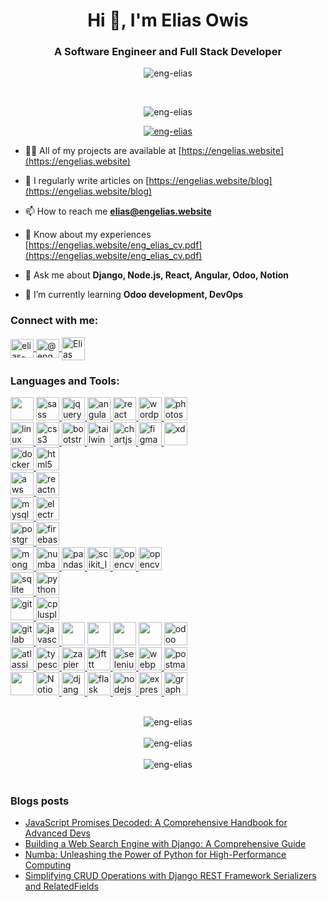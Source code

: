 <h1 align="center">Hi 👋, I'm Elias Owis</h1>
<h3 align="center">A Software Engineer and Full Stack Developer</h3>

<p align="center">
    <img src="https://engelias.website/logo.svg" alt="eng-elias" />
</p>
<br/>
<p align="center">
    <img src="https://komarev.com/ghpvc/?username=eng-elias&label=Profile%20views&color=0e75b6&style=flat" alt="eng-elias" />
</p>

<p align="center">
    <a href="https://github.com/ryo-ma/github-profile-trophy">
        <img src="https://github-profile-trophy.vercel.app/?username=eng-elias&theme=algolia&row=3&column=5" alt="eng-elias" />
    </a>
</p>

- 👨‍💻 All of my projects are available at [https://engelias.website](https://engelias.website)

- 📝 I regularly write articles on [https://engelias.website/blog](https://engelias.website/blog)

- 📫 How to reach me **elias@engelias.website**

- 📄 Know about my experiences [https://engelias.website/eng_elias_cv.pdf](https://engelias.website/eng_elias_cv.pdf)

- 💬 Ask me about **Django, Node.js, React, Angular, Odoo, Notion**

- 🌱 I’m currently learning **Odoo development, DevOps**

<h3 align="left">Connect with me:</h3>
<p align="left">
<a href="https://linkedin.com/in/elias-awess" target="blank">
    <img align="center" src="https://engelias.website/accounts_images/linked-in.svg" alt="elias-awess" height="30" width="37" />
</a>
<a href="https://medium.com/@eng_elias" target="blank">
    <img align="center" src="https://engelias.website/accounts_images/medium.svg" alt="@eng_elias" height="30" width="37" />
</a>
<a href="https://www.youtube.com/@EliasOwis" target="blank">
    <img align="center" src="https://engelias.website/accounts_images/youtube.svg" alt="Elias Owis" height="37" width="37" />
</a>
</p>

<h3 align="left">Languages and Tools:</h3>
<p align="left">
<!-- 1st Row -->
<img src="https://engelias.website/tools_images/empty_image.png" width="37" height="37"/>
<a href="https://sass-lang.com" target="_blank" rel="noreferrer">
    <img src="https://engelias.website/tools_images/sass.svg" alt="sass" width="37" height="37"/>
</a>
<a href="https://jquery.com/" target="_blank" rel="noreferrer">
    <img src="https://engelias.website/tools_images/jquery.svg" alt="jquery" width="37" height="37"/>
</a>
<a href="https://angular.io" target="_blank" rel="noreferrer">
    <img src="https://engelias.website/tools_images/angular.svg" alt="angular" width="37" height="37"/>
</a>
<a href="https://reactjs.org/" target="_blank" rel="noreferrer">
    <img src="https://engelias.website/tools_images/react.svg" alt="react" width="37" height="37"/>
</a>
<a href="https://wordpress.com/" target="_blank" rel="noreferrer">
    <img src="https://engelias.website/tools_images/wordpress.svg" alt="wordpress" width="37" height="37"/>
</a>
<a href="https://www.photoshop.com/en" target="_blank" rel="noreferrer">
    <img src="https://engelias.website/tools_images/photoshop.svg" alt="photoshop" width="37" height="37"/>
</a>
<br/>
<!-- 2nd Row -->
<a href="https://www.linux.org/" target="_blank" rel="noreferrer">
    <img src="https://engelias.website/tools_images/linux.svg" alt="linux" width="37" height="37"/>
</a>
<a href="https://www.w3schools.com/css/" target="_blank" rel="noreferrer">
    <img src="https://engelias.website/tools_images/css3.svg" alt="css3" width="37" height="37"/>
</a>
<a href="https://getbootstrap.com" target="_blank" rel="noreferrer">
    <img src="https://engelias.website/tools_images/bootstrap.svg" alt="bootstrap" width="37" height="37"/>
</a>
<a href="https://tailwindcss.com/" target="_blank" rel="noreferrer">
    <img src="https://engelias.website/tools_images/tailwindcss.svg" alt="tailwind" width="37" height="37"/>
</a>
<a href="https://www.chartjs.org" target="_blank" rel="noreferrer">
    <img src="https://engelias.website/tools_images/chartjs.svg" alt="chartjs" width="37" height="37"/>
</a>
<a href="https://www.figma.com/" target="_blank" rel="noreferrer">
    <img src="https://engelias.website/tools_images/figma.svg" alt="figma" width="37" height="37"/>
</a>
<a href="https://www.adobe.com/products/xd.html" target="_blank" rel="noreferrer">
    <img src="https://engelias.website/tools_images/adobe-xd.svg" alt="xd" width="37" height="37"/>
</a>
<br/>
<!-- 3rd Row -->
<a href="https://www.docker.com/" target="_blank" rel="noreferrer">
    <img src="https://engelias.website/tools_images/docker.svg" alt="docker" width="37" height="37"/>
</a>
<a href="https://www.w3.org/html/" target="_blank" rel="noreferrer">
    <img src="https://engelias.website/tools_images/html5.svg" alt="html5" width="37" height="37"/>
</a>
<br/>
<!-- 4th Row -->
<a href="https://aws.amazon.com" target="_blank" rel="noreferrer">
    <img src="https://engelias.website/tools_images/aws.png" alt="aws" width="37" height="37"/>
</a>
<a href="https://reactnative.dev/" target="_blank" rel="noreferrer">
    <img src="https://engelias.website/tools_images/react-native.svg" alt="reactnative" width="37" height="37"/>
</a>
<br/>
<!-- 5th Row -->
<a href="https://www.mysql.com/" target="_blank" rel="noreferrer">
    <img src="https://engelias.website/tools_images/mysql.svg" alt="mysql" width="37" height="37"/>
</a>
<a href="https://www.electronjs.org" target="_blank" rel="noreferrer">
    <img src="https://engelias.website/tools_images/electron.svg" alt="electron" width="37" height="37"/>
</a>
<br/>
<!-- 6th Row -->
<a href="https://www.postgresql.org" target="_blank" rel="noreferrer">
    <img src="https://engelias.website/tools_images/postgresql.svg" alt="postgresql" width="37" height="37"/>
</a>
<a href="https://firebase.google.com/" target="_blank" rel="noreferrer">
    <img src="https://engelias.website/tools_images/firebase.svg" alt="firebase" width="37" height="37"/>
</a>
<br/>
<!-- 7th Row -->
<a href="https://www.mongodb.com/" target="_blank" rel="noreferrer">
    <img src="https://engelias.website/tools_images/mongodb.svg" alt="mongodb" width="37" height="37"/>
</a>
<a href="https://numba.pydata.org/" target="_blank" rel="noreferrer">
    <img src="https://engelias.website/tools_images/numba.png" alt="numba" width="37" height="37"/>
</a>
<a href="https://pandas.pydata.org/" target="_blank" rel="noreferrer">
    <img src="https://engelias.website/tools_images/pandas.svg" alt="pandas" width="37" height="37"/>
</a>
<a href="https://scikit-learn.org/" target="_blank" rel="noreferrer">
    <img src="https://engelias.website/tools_images/Scikit_learn.svg" alt="scikit_learn" width="37" height="37"/>
</a>
<a href="https://opencv.org/" target="_blank" rel="noreferrer">
    <img src="https://engelias.website/tools_images/opencv.svg" alt="opencv" width="37" height="37"/>
</a>
<a href="https://www.mindar.org/" target="_blank" rel="noreferrer">
    <img src="https://engelias.website/tools_images/MindAR.png" alt="opencv" width="37" height="37"/>
</a>
<br/>
<!-- 8th Row -->
<a href="https://www.sqlite.org/" target="_blank" rel="noreferrer">
    <img src="https://engelias.website/tools_images/sqlite.svg" alt="sqlite" width="37" height="37"/>
</a>
<a href="https://www.python.org" target="_blank" rel="noreferrer">
    <img src="https://engelias.website/tools_images/python.svg" alt="python" width="37" height="37"/>
</a>
<br/>
<!-- 9th Row -->
<a href="https://git-scm.com/" target="_blank" rel="noreferrer">
    <img src="https://engelias.website/tools_images/git-scm.svg" alt="git" width="37" height="37"/>
</a>
<a href="https://www.w3schools.com/cpp/" target="_blank" rel="noreferrer">
    <img src="https://engelias.website/tools_images/cplusplus.svg" alt="cplusplus" width="37" height="37"/>
</a>
<br/>
<!-- 10th Row -->
<a href="https://about.gitlab.com/" target="_blank" rel="noreferrer">
    <img src="https://engelias.website/tools_images/gitlab.svg" alt="gitlab" width="37" height="37"/>
</a>
<a href="https://developer.mozilla.org/en-US/docs/Web/JavaScript" target="_blank" rel="noreferrer">
    <img src="https://engelias.website/tools_images/javascript.svg" alt="javascript" width="37" height="37"/>
</a>
<img src="https://engelias.website/tools_images/empty_image.png" width="37" height="37"/>
<img src="https://engelias.website/tools_images/empty_image.png" width="37" height="37"/>
<img src="https://engelias.website/tools_images/empty_image.png" width="37" height="37"/>
<img src="https://engelias.website/tools_images/empty_image.png" width="37" height="37"/>
<a href="https://www.odoo.com/" target="_blank" rel="noreferrer">
    <img src="https://engelias.website/tools_images/odoo.png" alt="odoo" width="37" height="37"/>
</a>
<br/>
<!-- 11th Row -->
<a href="https://www.atlassian.com/" target="_blank" rel="noreferrer">
    <img src="https://engelias.website/tools_images/atlassian.png" alt="atlassian" width="37" height="37"/>
</a>
<a href="https://www.typescriptlang.org/" target="_blank" rel="noreferrer">
    <img src="https://engelias.website/tools_images/typescript.svg" alt="typescript" width="37" height="37"/>
</a>
<a href="https://zapier.com" target="_blank" rel="noreferrer">
    <img src="https://engelias.website/tools_images/zapier.svg" alt="zapier" width="37" height="37"/>
</a>
<a href="https://ifttt.com/" target="_blank" rel="noreferrer">
    <img src="https://engelias.website/tools_images/ifttt.svg" alt="ifttt" width="37" height="37"/>
</a>
<a href="https://www.selenium.dev" target="_blank" rel="noreferrer">
    <img src="https://engelias.website/tools_images/selenium.svg" alt="selenium" width="37" height="37"/>
</a>
<a href="https://webpack.js.org" target="_blank" rel="noreferrer">
    <img src="https://engelias.website/tools_images/webpack.svg" alt="webpack" width="37" height="37"/>
</a>
<a href="https://postman.com" target="_blank" rel="noreferrer">
    <img src="https://engelias.website/tools_images/getpostman.svg" alt="postman" width="37" height="37"/>
</a>
<br/>
<!-- 12th Row -->
<img src="https://engelias.website/tools_images/empty_image.png" width="37" height="37"/>
<a href="https://www.notion.so/" target="_blank" rel="noreferrer">
    <img src="https://engelias.website/tools_images/Notion.png" alt="Notion" width="37" height="37"/>
</a>
<a href="https://www.djangoproject.com/" target="_blank" rel="noreferrer">
    <img src="https://engelias.website/tools_images/django.svg" alt="django" width="37" height="37"/>
</a>
<a href="https://flask.palletsprojects.com/" target="_blank" rel="noreferrer">
    <img src="https://engelias.website/tools_images/flask.svg" alt="flask" width="37" height="37"/>
</a>
<a href="https://nodejs.org" target="_blank" rel="noreferrer">
    <img src="https://engelias.website/tools_images/nodejs.svg" alt="nodejs" width="37" height="37"/>
</a>
<a href="https://expressjs.com" target="_blank" rel="noreferrer">
    <img src="https://engelias.website/tools_images/express.svg" alt="express" width="37" height="37"/>
</a>
<a href="https://graphql.org" target="_blank" rel="noreferrer">
    <img src="https://engelias.website/tools_images/graphql.svg" alt="graphql" width="37" height="37"/>
</a>
<br/>
</p>
<!-- End of Languages and Tools section -->

<br/>
<div align="center">
<img align="center" src="https://github-readme-stats.vercel.app/api/top-langs?username=eng-elias&show_icons=true&locale=en&layout=compact" alt="eng-elias" />
</div>
<br/>
<div align="center">
<img align="center" src="https://github-readme-stats.vercel.app/api?username=eng-elias&show_icons=true&locale=en" alt="eng-elias" />
</div>
<br/>
<div align="center">
<img align="center" src="https://streak-stats.demolab.com/?user=Eng-Elias&theme=blue-navy" alt="eng-elias" />
</div>
<br/>

### Blogs posts

<!-- BLOG-POST-LIST:START -->
- [JavaScript Promises Decoded: A Comprehensive Handbook for Advanced Devs](https://medium.com/@eng_elias/javascript-promises-decoded-a-comprehensive-handbook-for-advanced-devs-593a2954285a?source=rss-7a5459821419------2)
- [Building a Web Search Engine with Django: A Comprehensive Guide](https://medium.com/@eng_elias/building-a-web-search-engine-with-django-a-comprehensive-guide-b2025dd706c?source=rss-7a5459821419------2)
- [Numba: Unleashing the Power of Python for High-Performance Computing](https://medium.com/@eng_elias/numba-unleashing-the-power-of-python-for-high-performance-computing-fdec2c778b10?source=rss-7a5459821419------2)
- [Simplifying CRUD Operations with Django REST Framework Serializers and RelatedFields](https://medium.com/@eng_elias/simplifying-crud-operations-with-django-rest-framework-serializers-and-relatedfields-fe333bb09b3c?source=rss-7a5459821419------2)
<!-- BLOG-POST-LIST:END -->
